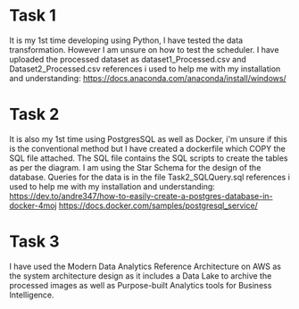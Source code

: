 # Task 1
It is my 1st time developing using Python, I have tested the data transformation. However I am unsure on how to test the scheduler.
I have uploaded the processed dataset as dataset1_Processed.csv and Dataset2_Processed.csv
references i used to help me with my installation and understanding:
https://docs.anaconda.com/anaconda/install/windows/

# Task 2
It is also my 1st time using PostgresSQL as well as Docker, i'm unsure if this is the conventional method but I have created a dockerfile which COPY the SQL file attached.
The SQL file contains the SQL scripts to create the tables as per the diagram.
I am using the Star Schema for the design of the database.
Queries for the data is in the file Task2_SQLQuery.sql
references i used to help me with my installation and understanding:
https://dev.to/andre347/how-to-easily-create-a-postgres-database-in-docker-4moj
https://docs.docker.com/samples/postgresql_service/

# Task 3
I have used the Modern Data Analytics Reference Architecture on AWS as the system architecture design as it includes a Data Lake to archive the processed images as well as Purpose-built Analytics tools for Business Intelligence.
